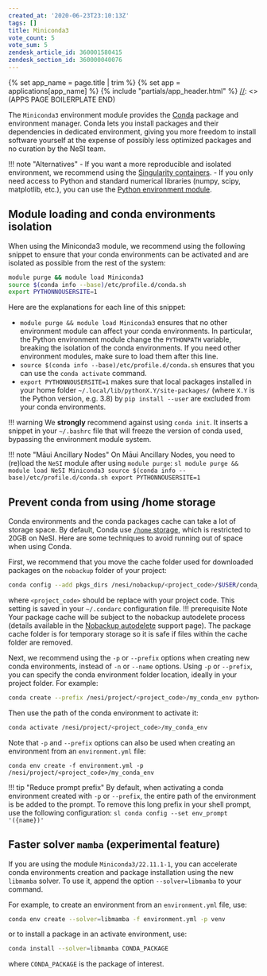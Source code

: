 ```yaml
---
created_at: '2020-06-23T23:10:13Z'
tags: []
title: Miniconda3
vote_count: 5
vote_sum: 5
zendesk_article_id: 360001580415
zendesk_section_id: 360000040076
---
```



[//]: <> (APPS PAGE BOILERPLATE START)
{% set app_name = page.title | trim %}
{% set app = applications[app_name] %}
{% include "partials/app_header.html" %}
[//]: <> (APPS PAGE BOILERPLATE END)

The `Miniconda3` environment module provides the
[Conda](https://docs.conda.io/projects/conda/en/latest/) package and
environment manager. Conda lets you install packages and their
dependencies in dedicated environment, giving you more freedom to
install software yourself at the expense of possibly less optimized
packages and no curation by the NeSI team.

!!! note "Alternatives"
     - If you want a more reproducible and isolated environment, we
         recommend using the [Singularity containers](Singularity.md).
     - If you only need access to Python and standard numerical libraries
         (numpy, scipy, matplotlib, etc.), you can use the [Python environment module](Python.md).

## Module loading and conda environments isolation

When using the Miniconda3 module, we recommend using the following
snippet to ensure that your conda environments can be activated and are
isolated as possible from the rest of the system:

``` sh
module purge && module load Miniconda3
source $(conda info --base)/etc/profile.d/conda.sh
export PYTHONNOUSERSITE=1
```

Here are the explanations for each line of this snippet:

- `module purge && module load Miniconda3` ensures that no other
    environment module can affect your conda environments. In
    particular, the Python environment module change the `PYTHONPATH`
    variable, breaking the isolation of the conda environments. If you
    need other environment modules, make sure to load them after this
    line.
- `source $(conda info --base)/etc/profile.d/conda.sh` ensures that
    you can use the `conda activate` command.
- `export PYTHONNOUSERSITE=1` makes sure that local packages installed
    in your home folder `~/.local/lib/pythonX.Y/site-packages/` (where
    `X.Y` is the Python version, e.g. 3.8) by `pip install --user` are
    excluded from your conda environments.

!!! warning
     We **strongly** recommend against using `conda init`. It inserts a
     snippet in your `~/.bashrc` file that will freeze the version of conda
     used, bypassing the environment module system.

!!! note "Māui Ancillary Nodes"
     On Māui Ancillary Nodes, you need to (re)load the `NeSI` module after
     using `module purge`:
     ``` sl
     module purge && module load NeSI Miniconda3
     source $(conda info --base)/etc/profile.d/conda.sh
     export PYTHONNOUSERSITE=1
     ```

## Prevent conda from using /home storage

Conda environments and the conda packages cache can take a lot of
storage space. By default, Conda use [`/home` storage](NeSI_File_Systems_and_Quotas.md),
which is restricted to 20GB on NeSI. Here are some techniques to avoid
running out of space when using Conda.

First, we recommend that you move the cache folder used for downloaded
packages on the `nobackup` folder of your project:

``` sh
conda config --add pkgs_dirs /nesi/nobackup/<project_code>/$USER/conda_pkgs
```

where `<project_code>` should be replace with your project code. This
setting is saved in your `~/.condarc` configuration file.
!!! prerequisite Note
     Your package cache will be subject to the nobackup autodelete process
     (details available in the
     [Nobackup autodelete](Automatic_cleaning_of_nobackup_file_system.md)
     support page). The package cache folder is for temporary storage so it
     is safe if files within the cache folder are removed.

Next, we recommend using the `-p` or `--prefix` options when creating
new conda environments, instead of `-n` or `--name` options. Using `-p`
or `--prefix`, you can specify the conda environment folder location,
ideally in your project folder. For example:

``` sh
conda create --prefix /nesi/project/<project_code>/my_conda_env python=3.8
```

Then use the path of the conda environment to activate it:

``` sh
conda activate /nesi/project/<project_code>/my_conda_env
```

Note that `-p` and `--prefix` options can also be used when creating an
environment from an `environment.yml` file:

``` sl
conda env create -f environment.yml -p /nesi/project/<project_code>/my_conda_env
```

!!! tip "Reduce prompt prefix"
     By default, when activating a conda environment created with `-p` or
     `--prefix`, the entire path of the environment is be added to the
     prompt. To remove this long prefix in your shell prompt, use the
     following configuration:
     ``` sl
     conda config --set env_prompt '({name})'
     ```

## Faster solver `mamba` (experimental feature)

If you are using the module `Miniconda3/22.11.1-1`, you can accelerate
conda environments creation and package installation using the new
`libmamba` solver. To use it, append the option `--solver=libmamba` to
your command.

For example, to create an environment from an `environment.yml` file,
use:

``` sh
conda env create --solver=libmamba -f environment.yml -p venv
```

or to install a package in an activate environment, use:

``` sh
conda install --solver=libmamba CONDA_PACKAGE
```

where `CONDA_PACKAGE` is the package of interest.
